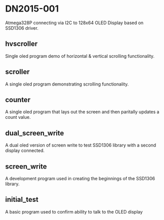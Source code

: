 # DN2015-001

Atmega328P connecting via I2C to 128x64 OLED Display based on SSD1306 driver.

## hvscroller
Single oled program demo of horizontal & vertical scrolling functionality.

## scroller
A single oled program demonstrating scrolling functionality.

## counter
A single oled program that lays out the screen and then paritally updates a count value.

## dual_screen_write
A dual oled version of screen write to test SSD1306 library with a second display connected.

## screen_write
A development program used in creating the beginnings of the SSD1306 library.

## initial_test
A basic program used to confirm ability to talk to the OLED display
